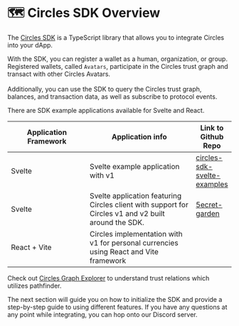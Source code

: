 # 🗺️ Circles SDK Overview

The [Circles SDK](https://www.npmjs.com/package/@circles-sdk/sdk) is a TypeScript library that allows you to integrate Circles into your dApp.&#x20;

With the SDK, you can register a wallet as a human, organization, or group. Registered wallets, called `Avatars`, participate in the Circles trust graph and transact with other Circles Avatars.\
\
Additionally, you can use the SDK to query the Circles trust graph, balances, and transaction data, as well as subscribe to protocol events.

There are SDK example applications available for Svelte and React.

<table><thead><tr><th width="221">Application Framework</th><th width="312">Application info</th><th>Link to Github Repo</th></tr></thead><tbody><tr><td>Svelte</td><td>Svelte example application with v1</td><td><a href="https://github.com/aboutcircles/circles-sdk-svelte-examples">circles-sdk-svelte-examples</a></td></tr><tr><td>Svelte</td><td>Svelte application featuring Circles client with support for Circles v1 and v2 built around the SDK.</td><td><a href="https://github.com/aboutcircles/5ecret-garden">5ecret-garden</a></td></tr><tr><td>React + Vite</td><td>Circles implementation with v1 for personal currencies using React and Vite framework</td><td></td></tr></tbody></table>



Check out [Circles Graph Explorer](https://data.aboutcircles.com/graph-explorer) to understand trust relations which utilizes pathfinder.

The next section will guide you on how to initialize the SDK and provide a step-by-step guide to using different features. If you have any questions at any point while integrating, you can hop onto our Discord server.
